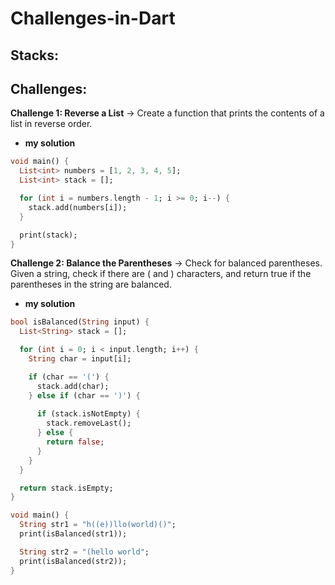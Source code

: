 # Challenges-in-Dart

## Stacks:
## Challenges:

**Challenge 1: Reverse a List** -> Create a function that prints the contents of a list in reverse order.
- **my solution**

```dart
void main() {
  List<int> numbers = [1, 2, 3, 4, 5];
  List<int> stack = [];

  for (int i = numbers.length - 1; i >= 0; i--) {
    stack.add(numbers[i]);
  }

  print(stack); 
}
```

**Challenge 2: Balance the Parentheses** -> Check for balanced parentheses. Given a string, check if there are ( and ) characters, and return true if the parentheses in the string are balanced.
- **my solution**

```dart
bool isBalanced(String input) {
  List<String> stack = [];

  for (int i = 0; i < input.length; i++) {
    String char = input[i];

    if (char == '(') {
      stack.add(char);
    } else if (char == ')') {
     
      if (stack.isNotEmpty) {
        stack.removeLast();
      } else {
        return false;
      }
    }
  }

  return stack.isEmpty;
}

void main() {
  String str1 = "h((e))llo(world)()";
  print(isBalanced(str1)); 

  String str2 = "(hello world";
  print(isBalanced(str2)); 
}
```

